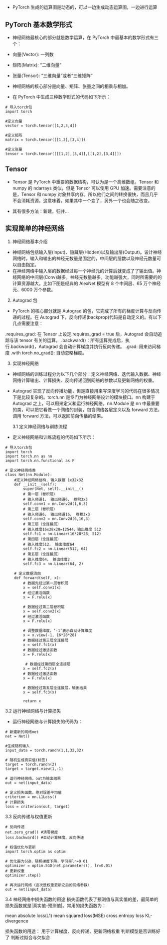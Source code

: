 #

- PyTorch 生成的运算图是动态的，可以一边生成动态运算图，一边进行运算

## PyTorch 基本数学形式

- 神经网络最核心的部分就是数学运算，在 PyTorch 中最基本的数学形式有三个：

- 向量(Vector): 一列数
- 矩阵(Matrix): “二维向量”
- 张量(Tensor): “三维向量”或者“三维矩阵”

- 神经网络的核心部分是向量、矩阵、张量之间的相乘与相加。

- 在 PyTorch 中生成三种数学形式的代码如下所示：

```
# 导入torch包
import torch

#定义向量
vector = torch.tensor([1,2,3,4])

#定义矩阵
matrix = torch.tensor([[1,2],[3,4]])

#定义张量
tensor = torch.tensor([[[1,2],[3,4]],[[1,2],[3,4]]])
```

## Tensor

- Tensor 是 PyTorch 中重要的数据结构，可认为是一个高维数组。Tensor 和 numpy 的 ndarrays 类似，但是 Tensor 可以使用 GPU 加速。需要注意的是，Tensor 和 numpy 对象共享内存，所以他们之间的转换很快，而且几乎不会消耗资源。这意味着，如果其中一个变了，另外一个也会随之改变。

- 其有很多方法：新建，归并...

## 实现简单的神经网络

1. 神经网络基本介绍

- 神经网络包括输入层(Input)、隐藏层(Hidden)以及输出层(Output)。设计神经网络时，输入和输出的神经元数量是固定的，中间层的层数以及神经元数量可以自由指定。
- 在神经网络中输入层的数据经过每一个神经元的计算后就变成了了输出值。神经网络的中间层(Conv)越多，神经元数量越多，功能越强大，同时所需要的的计算资源越大。比如下图是经典的 AlexNet 模型有 8 个中间层、65 万个神经元、6000 万个参数。

2. Autograd 包

- PyTorch 的核心部分就是 Autograd 的包，它完成了所有的梯度计算与反向传递的过程。在 Autograd 下，反向传递(backprop)代码是自动定义的。有以下几点需要注意：

.requires_grad: 在 Tensor 上设定.requires_grad = true 后，Autograd 会自动追踪与该 tensor 有关的运算。
.backward()：所有运算完成后，执行.backward()，Autograd 会自动计算梯度并执行反向传递。
.grad: 用来访问梯度
.with torch.no_grad(): 自动忽略梯度。

3. 实现神经网络

- 神经网络的训练过程分为以下几个部分：定义神经网络、迭代输入数据、神经网络计算输出、计算损失、反向传递回到网络的参数以及更新网络的权重。
- Autograd 实现了反向传播功能，但是直接用来写深度学习的代码在很多情况下是比较复杂的。torch.nn 是专门为神经网络设计的模块接口。nn 构建于 Autograd 之上，可以用来定义和运行神经网络。nn.Module 是 nn 中最重要的类，可以把它看做一个网络的封装，包含网络各层定义以及 forward 方法，调用 forward 方法，可以返回前向传播的结果。

  3.1 定义神经网络与训练流程

- 定义神经网络和训练流程的代码如下所示：

```
# 导入torch包
import torch
import torch.nn as nn
import torch.nn.functional as F

# 定义神经网络类
class Net(nn.Module):
	#定义神经网络结构, 输入数据 1x32x32
    def __init__(self):
        super(Net, self).__init__()
        # 第一层（卷积层）
        # 输入频道1， 输出频道6， 卷积3x3
        self.conv1 = nn.Conv2d(1,6,3)
        # 第二层（卷积层）
        # 输入频道6， 输出频道16， 卷积3x3
        self.conv2 = nn.Conv2d(6,16,3)
        # 第三层（全连接层）
        # 输入维度16x28x28=12544，输出维度 512
        self.fc1 = nn.Linear(16*28*28, 512)
        # 第四层（全连接层）
        # 输入维度512， 输出维度64
        self.fc2 = nn.Linear(512, 64)
        # 第五层（全连接层）
        # 输入维度64， 输出维度2
        self.fc3 = nn.Linear(64, 2)

    # 定义数据流向
    def forward(self, x):
    	# 数据先经过第一层卷积层
        x = self.conv1(x)
        # 经过激活函数
        x = F.relu(x)

        # 数据经过第二层卷积层
        x = self.conv2(x)
        # 经过激活函数
        x = F.relu(x)

        # 调整数据维度，‘-1’表示自动计算维度
        x = x.view(-1, 16*28*28)
        # 数据经过第三层全连接层
        x = self.fc1(x)
        # 数据经过激活函数
        x = F.relu(x)

         # 数据经过第四层全连接层
        x = self.fc2(x)
        # 数据经过激活函数
        x = F.relu(x)

        # 数据经过第五层全连接层，输出结果
        x = self.fc3(x)

        return x
```

3.2 运行神经网络与计算损失

- 运行神经网络与计算损失的代码为：

```
# 新建新的网络net
net = Net()

#生成随机输入
input_data = torch.randn(1,1,32,32)

# 随机生成真实值(标签)
target = torch.randn(2)
target = target.view(1,-1)

# 运行神经网络，out为输出结果
out = net(input_data)

# 定义损失函数，绝对误差平均值
criterion = nn.L1Loss()
# 计算损失
loss = criterion(out, target)
```

3.3 反向传递与权值更新

```
# 反向传递
net.zero_grad() #清零梯度
loss.backward() #自动计算梯度、反向传递

# 权值优化与更新
import torch.optim as optim

# 优化器为SGD，随机梯度下降，学习率lr=0.01
optimizer = optim.SGD(net.parameters(), lr=0.01)
# 更新权重
optimizer.step()

# 再次运行网络（这次是权重更新之后的网络参数）
out = net(input_data)
```

3.4 神经网络中损失函数的用途
损失函数代表了预测值与真实值的差，最简单的损失函数就是|真实值-预测值|。常用的损失函数为：

mean absolute loss(L1)
mean squared loss(MSE)
cross entropy loss
KL-divergence

损失函数的用途：
用于计算梯度、反向传递、更新网络权重
判断模型是否训练好了
判断过拟合与欠拟合
